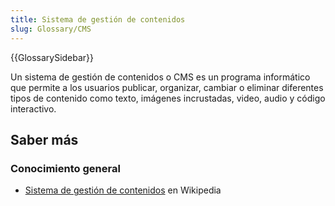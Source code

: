 ```yaml
---
title: Sistema de gestión de contenidos
slug: Glossary/CMS
---
```


{{GlossarySidebar}}

Un sistema de gestión de contenidos o CMS es un programa informático que permite a los usuarios publicar, organizar, cambiar o eliminar diferentes tipos de contenido como texto, imágenes incrustadas, video, audio y código interactivo.

## Saber más

### Conocimiento general

- [Sistema de gestión de contenidos](https://es.wikipedia.org/wiki/Sistema_de_gestión_de_contenidos) en Wikipedia

